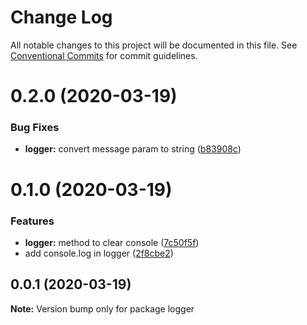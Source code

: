 # Change Log

All notable changes to this project will be documented in this file.
See [Conventional Commits](https://conventionalcommits.org) for commit guidelines.

# 0.2.0 (2020-03-19)


### Bug Fixes

* **logger:** convert message param to string ([b83908c](https://github.com/udhayakumar-amat/facetofacetestarea/commit/b83908c27778f0a4e83e5992905ea3e18e9c69a7))


# 0.1.0 (2020-03-19)


### Features

* **logger:** method to clear console ([7c50f5f](https://github.com/udhayakumar-amat/facetofacetestarea/commit/7c50f5f1d0650037462c370922341571a1782e9a))
* add console.log in logger ([2f8cbe2](https://github.com/udhayakumar-amat/facetofacetestarea/commit/2f8cbe2f8a20c1fe85f65512ec422e4b5f8ea474))






## 0.0.1 (2020-03-19)

**Note:** Version bump only for package logger
